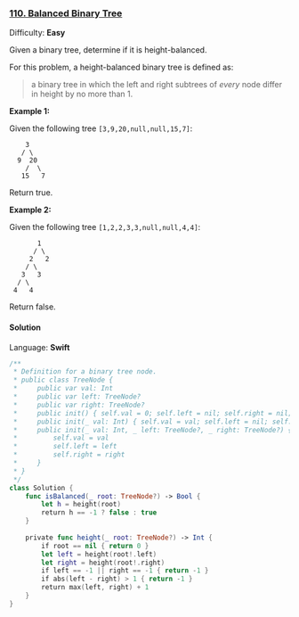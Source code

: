 ### [110\. Balanced Binary Tree](https://leetcode.com/problems/balanced-binary-tree/)

Difficulty: **Easy**


Given a binary tree, determine if it is height-balanced.

For this problem, a height-balanced binary tree is defined as:

> a binary tree in which the left and right subtrees of _every_ node differ in height by no more than 1.

**Example 1:**

Given the following tree `[3,9,20,null,null,15,7]`:

```
    3
   / \
  9  20
    /  \
   15   7
```

Return true.  

**Example 2:**

Given the following tree `[1,2,2,3,3,null,null,4,4]`:

```
       1
      / \
     2   2
    / \
   3   3
  / \
 4   4
```

Return false.


#### Solution

Language: **Swift**

```swift
/**
 * Definition for a binary tree node.
 * public class TreeNode {
 *     public var val: Int
 *     public var left: TreeNode?
 *     public var right: TreeNode?
 *     public init() { self.val = 0; self.left = nil; self.right = nil; }
 *     public init(_ val: Int) { self.val = val; self.left = nil; self.right = nil; }
 *     public init(_ val: Int, _ left: TreeNode?, _ right: TreeNode?) {
 *         self.val = val
 *         self.left = left
 *         self.right = right
 *     }
 * }
 */
class Solution {
    func isBalanced(_ root: TreeNode?) -> Bool {
        let h = height(root)
        return h == -1 ? false : true
    }
    
    private func height(_ root: TreeNode?) -> Int {
        if root == nil { return 0 }
        let left = height(root!.left)
        let right = height(root!.right)
        if left == -1 || right == -1 { return -1 }
        if abs(left - right) > 1 { return -1 }
        return max(left, right) + 1
    }
}
```